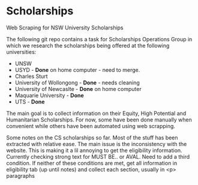# Scholarships
Web Scraping for NSW University Scholarships

The following git repo contains a task for Scholarships Operations Group in which we research the scholarships being offered at the following universities:
- UNSW
- USYD - **Done** on home computer - need to merge. 
- Charles Sturt
- University of Wollongong - **Done** - needs cleaning
- University of Newcaslte - **Done** on home computer
- Maquarie University - **Done**
- UTS - **Done**

The main goal is to collect information on their Equity, High Potential and Humanitarian Scholarships. For now, some have been done manually when convenient
while others have been automated using web scrapping. 


Some notes on the CS scholarships so far. Most of the stuff has been extracted with relative ease. The main issue is the inconsistency with the website. 
This is making it a lil annoying to get the eligibility information. Currently checking strong text for MUST BE.. or AVAL. Need to add a third condition. If neither 
of these conditions are met, get all information in eligibility tab (up until notes) and collect each section, usually in \<p> paragraphs
